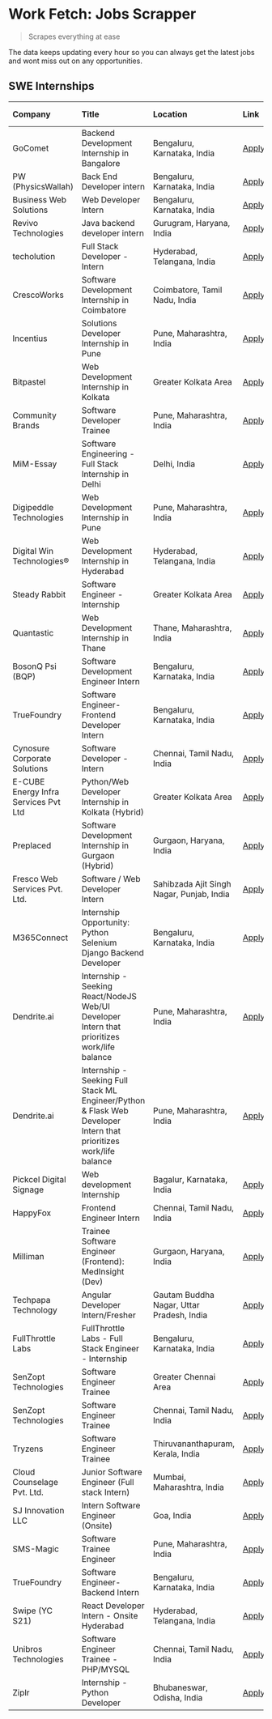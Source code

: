 # Work Fetch: Jobs Scrapper
> Scrapes everything at ease

The data keeps updating every hour so you can always get the latest jobs and wont miss out on any opportunities.

## SWE Internships
<!--START_SECTION:workfetch-->
| Company                              | Title                                                                                                              | Location                                  | Link                                                                                                                                                                                                                                                                                                                            | Date Posted   |
|:-------------------------------------|:-------------------------------------------------------------------------------------------------------------------|:------------------------------------------|:--------------------------------------------------------------------------------------------------------------------------------------------------------------------------------------------------------------------------------------------------------------------------------------------------------------------------------|:--------------|
| GoComet                              | Backend Development Internship in Bangalore                                                                        | Bengaluru, Karnataka, India               | [Apply](https://in.linkedin.com/jobs/view/backend-development-internship-in-bangalore-at-gocomet-3908958124?position=45&pageNum=0&refId=%2FZI3pNsI9YtDy80Ch11RCg%3D%3D&trackingId=z2EfGVuRbhxBz51WW0vZUw%3D%3D&trk=public_jobs_jserp-result_search-card)                                                                        | 2024-04-23    |
| PW (PhysicsWallah)                   | Back End Developer intern                                                                                          | Bengaluru, Karnataka, India               | [Apply](https://in.linkedin.com/jobs/view/back-end-developer-intern-at-pw-physicswallah-3907293630?position=28&pageNum=0&refId=%2FZI3pNsI9YtDy80Ch11RCg%3D%3D&trackingId=T9J6Hkm1X2GW2NPsSlyP3A%3D%3D&trk=public_jobs_jserp-result_search-card)                                                                                 | 2024-04-22    |
| Business Web Solutions               | Web Developer Intern                                                                                               | Bengaluru, Karnataka, India               | [Apply](https://in.linkedin.com/jobs/view/web-developer-intern-at-business-web-solutions-3906717928?position=15&pageNum=0&refId=%2FZI3pNsI9YtDy80Ch11RCg%3D%3D&trackingId=fcRG076kAc9HzmW9gr3Kew%3D%3D&trk=public_jobs_jserp-result_search-card)                                                                                | 2024-04-20    |
| Revivo Technologies                  | Java backend developer intern                                                                                      | Gurugram, Haryana, India                  | [Apply](https://in.linkedin.com/jobs/view/java-backend-developer-intern-at-revivo-technologies-3906034446?position=23&pageNum=0&refId=%2FZI3pNsI9YtDy80Ch11RCg%3D%3D&trackingId=UIgTqtDRsyshQyeHQrhZvg%3D%3D&trk=public_jobs_jserp-result_search-card)                                                                          | 2024-04-19    |
| techolution                          | Full Stack Developer - Intern                                                                                      | Hyderabad, Telangana, India               | [Apply](https://in.linkedin.com/jobs/view/full-stack-developer-intern-at-techolution-3904814977?position=22&pageNum=0&refId=%2FZI3pNsI9YtDy80Ch11RCg%3D%3D&trackingId=wr1bAjS4LiFY4M2Yj7Ohwg%3D%3D&trk=public_jobs_jserp-result_search-card)                                                                                    | 2024-04-18    |
| CrescoWorks                          | Software Development Internship in Coimbatore                                                                      | Coimbatore, Tamil Nadu, India             | [Apply](https://in.linkedin.com/jobs/view/software-development-internship-in-coimbatore-at-crescoworks-3904327953?position=5&pageNum=0&refId=%2FZI3pNsI9YtDy80Ch11RCg%3D%3D&trackingId=f5HgAOMjtWevmiVYYd6APA%3D%3D&trk=public_jobs_jserp-result_search-card)                                                                   | 2024-04-17    |
| Incentius                            | Solutions Developer Internship in Pune                                                                             | Pune, Maharashtra, India                  | [Apply](https://in.linkedin.com/jobs/view/solutions-developer-internship-in-pune-at-incentius-3904329499?position=12&pageNum=0&refId=%2FZI3pNsI9YtDy80Ch11RCg%3D%3D&trackingId=zaOw1oeABJraThjv8M9boA%3D%3D&trk=public_jobs_jserp-result_search-card)                                                                           | 2024-04-17    |
| Bitpastel                            | Web Development Internship in Kolkata                                                                              | Greater Kolkata Area                      | [Apply](https://in.linkedin.com/jobs/view/web-development-internship-in-kolkata-at-bitpastel-3903194722?position=52&pageNum=0&refId=%2FZI3pNsI9YtDy80Ch11RCg%3D%3D&trackingId=eDaCwm9cFQthB1kjD0Gclg%3D%3D&trk=public_jobs_jserp-result_search-card)                                                                            | 2024-04-16    |
| Community Brands                     | Software Developer Trainee                                                                                         | Pune, Maharashtra, India                  | [Apply](https://in.linkedin.com/jobs/view/software-developer-trainee-at-community-brands-3899630827?position=13&pageNum=0&refId=%2FZI3pNsI9YtDy80Ch11RCg%3D%3D&trackingId=LPy1a%2BlBmfffzqQ8FdwkQA%3D%3D&trk=public_jobs_jserp-result_search-card)                                                                              | 2024-04-15    |
| MiM-Essay                            | Software Engineering - Full Stack Internship in Delhi                                                              | Delhi, India                              | [Apply](https://in.linkedin.com/jobs/view/software-engineering-full-stack-internship-in-delhi-at-mim-essay-3901647332?position=18&pageNum=0&refId=%2FZI3pNsI9YtDy80Ch11RCg%3D%3D&trackingId=Edx3GkcuFykKSF0U%2Ft%2F3lg%3D%3D&trk=public_jobs_jserp-result_search-card)                                                          | 2024-04-15    |
| Digipeddle Technologies              | Web Development Internship in Pune                                                                                 | Pune, Maharashtra, India                  | [Apply](https://in.linkedin.com/jobs/view/web-development-internship-in-pune-at-digipeddle-technologies-3898605884?position=34&pageNum=0&refId=%2FZI3pNsI9YtDy80Ch11RCg%3D%3D&trackingId=Z9LeX6UUklNgofRvRFsznA%3D%3D&trk=public_jobs_jserp-result_search-card)                                                                 | 2024-04-13    |
| Digital Win Technologies®            | Web Development Internship in Hyderabad                                                                            | Hyderabad, Telangana, India               | [Apply](https://in.linkedin.com/jobs/view/web-development-internship-in-hyderabad-at-digital-win-technologies%C2%AE-3893193501?position=44&pageNum=0&refId=%2FZI3pNsI9YtDy80Ch11RCg%3D%3D&trackingId=ANsULhLZSf9Th5YzN4JrcQ%3D%3D&trk=public_jobs_jserp-result_search-card)                                                     | 2024-04-10    |
| Steady Rabbit                        | Software Engineer - Internship                                                                                     | Greater Kolkata Area                      | [Apply](https://in.linkedin.com/jobs/view/software-engineer-internship-at-steady-rabbit-3885171077?position=4&pageNum=0&refId=%2FZI3pNsI9YtDy80Ch11RCg%3D%3D&trackingId=jB6XaW9gSAT7FvKdJXiaoQ%3D%3D&trk=public_jobs_jserp-result_search-card)                                                                                  | 2024-04-08    |
| Quantastic                           | Web Development Internship in Thane                                                                                | Thane, Maharashtra, India                 | [Apply](https://in.linkedin.com/jobs/view/web-development-internship-in-thane-at-quantastic-3888221292?position=55&pageNum=0&refId=%2FZI3pNsI9YtDy80Ch11RCg%3D%3D&trackingId=CoSI%2BQ2Vv%2BbdHJxCMyC0Lg%3D%3D&trk=public_jobs_jserp-result_search-card)                                                                         | 2024-04-08    |
| BosonQ Psi (BQP)                     | Software Development Engineer Intern                                                                               | Bengaluru, Karnataka, India               | [Apply](https://in.linkedin.com/jobs/view/software-development-engineer-intern-at-bosonq-psi-bqp-3888328596?position=20&pageNum=0&refId=%2FZI3pNsI9YtDy80Ch11RCg%3D%3D&trackingId=gRH0OhqSC2e2aqT4JbrZoA%3D%3D&trk=public_jobs_jserp-result_search-card)                                                                        | 2024-04-06    |
| TrueFoundry                          | Software Engineer- Frontend Developer Intern                                                                       | Bengaluru, Karnataka, India               | [Apply](https://in.linkedin.com/jobs/view/software-engineer-frontend-developer-intern-at-truefoundry-3887320206?position=10&pageNum=0&refId=%2FZI3pNsI9YtDy80Ch11RCg%3D%3D&trackingId=kBMg4ZsYadcsAZiC6PiPvA%3D%3D&trk=public_jobs_jserp-result_search-card)                                                                    | 2024-04-05    |
| Cynosure Corporate Solutions         | Software Developer -Intern                                                                                         | Chennai, Tamil Nadu, India                | [Apply](https://in.linkedin.com/jobs/view/software-developer-intern-at-cynosure-corporate-solutions-3884767755?position=14&pageNum=0&refId=%2FZI3pNsI9YtDy80Ch11RCg%3D%3D&trackingId=RQGcpx2PIsKb4xkyY8Q0zQ%3D%3D&trk=public_jobs_jserp-result_search-card)                                                                     | 2024-04-04    |
| E-CUBE Energy Infra Services Pvt Ltd | Python/Web Developer Internship in Kolkata (Hybrid)                                                                | Greater Kolkata Area                      | [Apply](https://in.linkedin.com/jobs/view/python-web-developer-internship-in-kolkata-hybrid-at-e-cube-energy-infra-services-pvt-ltd-3882160442?position=6&pageNum=0&refId=%2FZI3pNsI9YtDy80Ch11RCg%3D%3D&trackingId=%2BmH3s4o69hgKwi2wHHnQyQ%3D%3D&trk=public_jobs_jserp-result_search-card)                                    | 2024-04-02    |
| Preplaced                            | Software Development Internship in Gurgaon (Hybrid)                                                                | Gurgaon, Haryana, India                   | [Apply](https://in.linkedin.com/jobs/view/software-development-internship-in-gurgaon-hybrid-at-preplaced-3880567870?position=19&pageNum=0&refId=%2FZI3pNsI9YtDy80Ch11RCg%3D%3D&trackingId=xo8W4Zt6YqEYL30dNoQa6w%3D%3D&trk=public_jobs_jserp-result_search-card)                                                                | 2024-04-01    |
| Fresco Web Services Pvt. Ltd.        | Software / Web Developer Intern                                                                                    | Sahibzada Ajit Singh Nagar, Punjab, India | [Apply](https://in.linkedin.com/jobs/view/software-web-developer-intern-at-fresco-web-services-pvt-ltd-3880552598?position=47&pageNum=0&refId=%2FZI3pNsI9YtDy80Ch11RCg%3D%3D&trackingId=9ygTytXwu9tocYtGdqeEow%3D%3D&trk=public_jobs_jserp-result_search-card)                                                                  | 2024-04-01    |
| M365Connect                          | Internship Opportunity: Python Selenium Django Backend Developer                                                   | Bengaluru, Karnataka, India               | [Apply](https://in.linkedin.com/jobs/view/internship-opportunity-python-selenium-django-backend-developer-at-m365connect-3868219387?position=60&pageNum=0&refId=%2FZI3pNsI9YtDy80Ch11RCg%3D%3D&trackingId=Ui0509Kl2vOuCznKlvVezw%3D%3D&trk=public_jobs_jserp-result_search-card)                                                | 2024-03-24    |
| Dendrite.ai                          | Internship - Seeking React/NodeJS Web/UI Developer Intern that prioritizes work/life balance                       | Pune, Maharashtra, India                  | [Apply](https://in.linkedin.com/jobs/view/internship-seeking-react-nodejs-web-ui-developer-intern-that-prioritizes-work-life-balance-at-dendrite-ai-3853583200?position=27&pageNum=0&refId=%2FZI3pNsI9YtDy80Ch11RCg%3D%3D&trackingId=QGGK4Oan8qBRwY9NqoUnsQ%3D%3D&trk=public_jobs_jserp-result_search-card)                     | 2024-03-12    |
| Dendrite.ai                          | Internship - Seeking Full Stack ML Engineer/Python & Flask Web Developer Intern that prioritizes work/life balance | Pune, Maharashtra, India                  | [Apply](https://in.linkedin.com/jobs/view/internship-seeking-full-stack-ml-engineer-python-flask-web-developer-intern-that-prioritizes-work-life-balance-at-dendrite-ai-3853583202?position=59&pageNum=0&refId=%2FZI3pNsI9YtDy80Ch11RCg%3D%3D&trackingId=4SuidK4oPtncvlyX0JZqgA%3D%3D&trk=public_jobs_jserp-result_search-card) | 2024-03-12    |
| Pickcel Digital Signage              | Web development Internship                                                                                         | Bagalur, Karnataka, India                 | [Apply](https://in.linkedin.com/jobs/view/web-development-internship-at-pickcel-digital-signage-3849506118?position=46&pageNum=0&refId=%2FZI3pNsI9YtDy80Ch11RCg%3D%3D&trackingId=n4joAi%2B1eZnwoe8iIc0ATw%3D%3D&trk=public_jobs_jserp-result_search-card)                                                                       | 2024-03-08    |
| HappyFox                             | Frontend Engineer Intern                                                                                           | Chennai, Tamil Nadu, India                | [Apply](https://in.linkedin.com/jobs/view/frontend-engineer-intern-at-happyfox-3848357951?position=42&pageNum=0&refId=%2FZI3pNsI9YtDy80Ch11RCg%3D%3D&trackingId=mCnCnaKyKYFk8wNWcoeGDg%3D%3D&trk=public_jobs_jserp-result_search-card)                                                                                          | 2024-03-07    |
| Milliman                             | Trainee Software Engineer (Frontend): MedInsight (Dev)                                                             | Gurgaon, Haryana, India                   | [Apply](https://in.linkedin.com/jobs/view/trainee-software-engineer-frontend-medinsight-dev-at-milliman-3792874280?position=8&pageNum=0&refId=%2FZI3pNsI9YtDy80Ch11RCg%3D%3D&trackingId=SleyX5CJqjCNCy0i%2Bg3yMg%3D%3D&trk=public_jobs_jserp-result_search-card)                                                                | 2024-03-01    |
| Techpapa Technology                  | Angular Developer Intern/Fresher                                                                                   | Gautam Buddha Nagar, Uttar Pradesh, India | [Apply](https://in.linkedin.com/jobs/view/angular-developer-intern-fresher-at-techpapa-technology-3834305862?position=50&pageNum=0&refId=%2FZI3pNsI9YtDy80Ch11RCg%3D%3D&trackingId=jnSpqKu%2BMGs6NSIyxlxJMg%3D%3D&trk=public_jobs_jserp-result_search-card)                                                                     | 2024-02-20    |
| FullThrottle Labs                    | FullThrottle Labs - Full Stack Engineer - Internship                                                               | Bengaluru, Karnataka, India               | [Apply](https://in.linkedin.com/jobs/view/fullthrottle-labs-full-stack-engineer-internship-at-fullthrottle-labs-3829636016?position=49&pageNum=0&refId=%2FZI3pNsI9YtDy80Ch11RCg%3D%3D&trackingId=mIXMWFXCTfcvn0MSm2NMyQ%3D%3D&trk=public_jobs_jserp-result_search-card)                                                         | 2024-02-17    |
| SenZopt Technologies                 | Software Engineer Trainee                                                                                          | Greater Chennai Area                      | [Apply](https://in.linkedin.com/jobs/view/software-engineer-trainee-at-senzopt-technologies-3827688781?position=26&pageNum=0&refId=%2FZI3pNsI9YtDy80Ch11RCg%3D%3D&trackingId=fcbPAmfRbwwRgkJgcMLy8w%3D%3D&trk=public_jobs_jserp-result_search-card)                                                                             | 2024-02-12    |
| SenZopt Technologies                 | Software Engineer Trainee                                                                                          | Chennai, Tamil Nadu, India                | [Apply](https://in.linkedin.com/jobs/view/software-engineer-trainee-at-senzopt-technologies-3827686880?position=41&pageNum=0&refId=%2FZI3pNsI9YtDy80Ch11RCg%3D%3D&trackingId=UImrDl%2FQSgzMjxbZRdJVaQ%3D%3D&trk=public_jobs_jserp-result_search-card)                                                                           | 2024-02-12    |
| Tryzens                              | Software Engineer Trainee                                                                                          | Thiruvananthapuram, Kerala, India         | [Apply](https://in.linkedin.com/jobs/view/software-engineer-trainee-at-tryzens-3809363491?position=29&pageNum=0&refId=%2FZI3pNsI9YtDy80Ch11RCg%3D%3D&trackingId=1GH8yW507M4nmWyDrxvcXQ%3D%3D&trk=public_jobs_jserp-result_search-card)                                                                                          | 2024-01-18    |
| Cloud Counselage Pvt. Ltd.           | Junior Software Engineer (Full stack Intern)                                                                       | Mumbai, Maharashtra, India                | [Apply](https://in.linkedin.com/jobs/view/junior-software-engineer-full-stack-intern-at-cloud-counselage-pvt-ltd-3803132814?position=21&pageNum=0&refId=%2FZI3pNsI9YtDy80Ch11RCg%3D%3D&trackingId=acGuqMdtE5DdEhQe%2FsTssg%3D%3D&trk=public_jobs_jserp-result_search-card)                                                      | 2024-01-11    |
| SJ Innovation LLC                    | Intern Software Engineer (Onsite)                                                                                  | Goa, India                                | [Apply](https://in.linkedin.com/jobs/view/intern-software-engineer-onsite-at-sj-innovation-llc-3799959011?position=36&pageNum=0&refId=%2FZI3pNsI9YtDy80Ch11RCg%3D%3D&trackingId=dR4DgA8PMKgDKiySheg8zg%3D%3D&trk=public_jobs_jserp-result_search-card)                                                                          | 2024-01-11    |
| SMS-Magic                            | Software Trainee Engineer                                                                                          | Pune, Maharashtra, India                  | [Apply](https://in.linkedin.com/jobs/view/software-trainee-engineer-at-sms-magic-3761409781?position=24&pageNum=0&refId=%2FZI3pNsI9YtDy80Ch11RCg%3D%3D&trackingId=PUTpy6sNuZyMx9MGsPBP9Q%3D%3D&trk=public_jobs_jserp-result_search-card)                                                                                        | 2023-11-16    |
| TrueFoundry                          | Software Engineer-Backend Intern                                                                                   | Bengaluru, Karnataka, India               | [Apply](https://in.linkedin.com/jobs/view/software-engineer-backend-intern-at-truefoundry-3779508170?position=25&pageNum=0&refId=%2FZI3pNsI9YtDy80Ch11RCg%3D%3D&trackingId=oPKMYFyBprIFKNmVOp76Xg%3D%3D&trk=public_jobs_jserp-result_search-card)                                                                               | 2023-11-10    |
| Swipe (YC S21)                       | React Developer Intern - Onsite Hyderabad                                                                          | Hyderabad, Telangana, India               | [Apply](https://in.linkedin.com/jobs/view/react-developer-intern-onsite-hyderabad-at-swipe-yc-s21-3737600089?position=32&pageNum=0&refId=%2FZI3pNsI9YtDy80Ch11RCg%3D%3D&trackingId=5Rt5r2mSDeeJ7rOS561GHQ%3D%3D&trk=public_jobs_jserp-result_search-card)                                                                       | 2023-10-13    |
| Unibros Technologies                 | Software Engineer Trainee - PHP/MYSQL                                                                              | Chennai, Tamil Nadu, India                | [Apply](https://in.linkedin.com/jobs/view/software-engineer-trainee-php-mysql-at-unibros-technologies-3656599241?position=30&pageNum=0&refId=%2FZI3pNsI9YtDy80Ch11RCg%3D%3D&trackingId=5CXRti6pM82BQeXzTr1WfA%3D%3D&trk=public_jobs_jserp-result_search-card)                                                                   | 2023-06-12    |
| Ziplr                                | Internship - Python Developer                                                                                      | Bhubaneswar, Odisha, India                | [Apply](https://in.linkedin.com/jobs/view/internship-python-developer-at-ziplr-3645677592?position=57&pageNum=0&refId=%2FZI3pNsI9YtDy80Ch11RCg%3D%3D&trackingId=A9fh57a1qvbLFUR5qtOguw%3D%3D&trk=public_jobs_jserp-result_search-card)                                                                                          | 2023-06-02    |
<!--END_SECTION:workfetch-->
